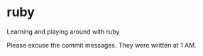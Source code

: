 ruby
====

Learning and playing around with ruby

Please excuse the commit messages. They were written at 1 AM.
